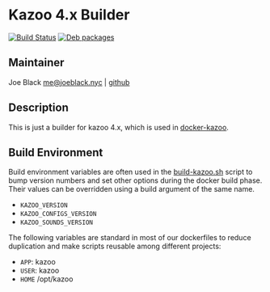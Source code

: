 # Kazoo 4.x Builder
[![Build Status](https://travis-ci.org/telephoneorg/kazoo-builder.svg?branch=master)](https://travis-ci.org/telephoneorg/kazoo-builder) [![Deb packages](https://img.shields.io/bintray/v/telephoneorg/kazoo-builder/kazoo.svg)](https://travis-ci.org/telephoneorg/kazoo-builder)



## Maintainer
Joe Black <me@joeblack.nyc> | [github](https://www.github.com/joeblackwaslike)


## Description
This is just a builder for kazoo 4.x, which is used in [docker-kazoo](https://github.com/telephoneorg/docker-kazoo).


## Build Environment
Build environment variables are often used in the [build-kazoo.sh](images/builder/build-kazoo.sh) script to bump version numbers and set other options during the docker build phase.  Their values can be overridden using a build argument of the same name.
* `KAZOO_VERSION`
* `KAZOO_CONFIGS_VERSION`
* `KAZOO_SOUNDS_VERSION`

The following variables are standard in most of our dockerfiles to reduce duplication and make scripts reusable among different projects:
* `APP`: kazoo
* `USER`: kazoo
* `HOME` /opt/kazoo
